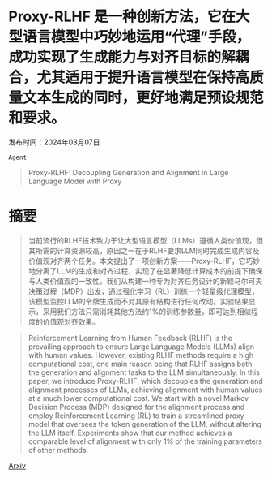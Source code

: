 # Proxy-RLHF 是一种创新方法，它在大型语言模型中巧妙地运用“代理”手段，成功实现了生成能力与对齐目标的解耦合，尤其适用于提升语言模型在保持高质量文本生成的同时，更好地满足预设规范和要求。

发布时间：2024年03月07日

`Agent`

> Proxy-RLHF: Decoupling Generation and Alignment in Large Language Model with Proxy

# 摘要

> 当前流行的RLHF技术致力于让大型语言模型（LLMs）遵循人类价值观，但其所需的计算资源较高，原因之一在于RLHF要求LLM同时完成生成内容及价值观对齐两个任务。本文提出了一项创新方案——Proxy-RLHF，它巧妙地分离了LLM的生成和对齐过程，实现了在显著降低计算成本的前提下确保与人类价值观的一致性。我们从构建一种专为对齐任务设计的新颖马尔可夫决策过程（MDP）出发，通过强化学习（RL）训练一个轻量级代理模型，该模型监控LLM的令牌生成而不对其原有结构进行任何改动。实验结果显示，采用我们方法只需消耗其他方法约1%的训练参数量，即可达到相似程度的价值观对齐效果。

> Reinforcement Learning from Human Feedback (RLHF) is the prevailing approach to ensure Large Language Models (LLMs) align with human values. However, existing RLHF methods require a high computational cost, one main reason being that RLHF assigns both the generation and alignment tasks to the LLM simultaneously. In this paper, we introduce Proxy-RLHF, which decouples the generation and alignment processes of LLMs, achieving alignment with human values at a much lower computational cost. We start with a novel Markov Decision Process (MDP) designed for the alignment process and employ Reinforcement Learning (RL) to train a streamlined proxy model that oversees the token generation of the LLM, without altering the LLM itself. Experiments show that our method achieves a comparable level of alignment with only 1\% of the training parameters of other methods.

[Arxiv](https://arxiv.org/abs/2403.04283)